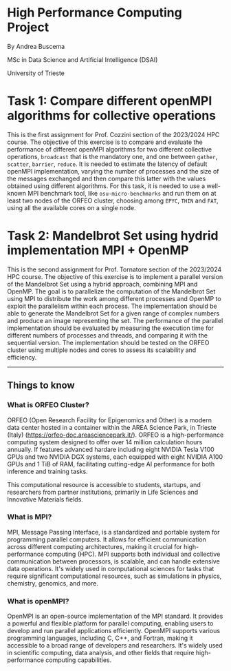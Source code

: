 # High Performance Computing Project
By Andrea Buscema

MSc in Data Science and Artificial Intelligence (DSAI) 

University of Trieste

# Task 1: Compare different openMPI algorithms for collective operations

This is the first assignment for Prof. Cozzini section of the 2023/2024 HPC course. The objective of this exercise is to compare and evaluate the performance of different openMPI algorithms for two different collective operations, `broadcast` that is the mandatory one, and one between `gather`, `scatter`, `barrier`, `reduce`. It is needed to estimate the latency of default openMPI implementation, varying the number of processes and the size of the messages exchanged and then compare this latter with the values obtained using different algorithms. For this task, it is needed to use a well-known MPI benchmark tool, like `osu-micro-benchmarks` and run them on at least two nodes of the ORFEO cluster, choosing among `EPYC`, `THIN` and `FAT`, using all the available cores on a single node.


# Task 2: Mandelbrot Set using hydrid implementation MPI + OpenMP

This is the second assignment for Prof. Tornatore section of the 2023/2024 HPC course. The objective of this exercise is to implement a parallel version of the Mandelbrot Set using a hybrid approach, combining MPI and OpenMP. The goal is to parallelize the computation of the Mandelbrot Set using MPI to distribute the work among different processes and OpenMP to exploit the parallelism within each process. The implementation should be able to generate the Mandelbrot Set for a given range of complex numbers and produce an image representing the set. The performance of the parallel implementation should be evaluated by measuring the execution time for different numbers of processes and threads, and comparing it with the sequential version. The implementation should be tested on the ORFEO cluster using multiple nodes and cores to assess its scalability and efficiency.

--------------

## Things to know

### What is ORFEO Cluster?

ORFEO (Open Research Facility for Epigenomics and Other) is a modern data center hosted in a container within the AREA Science Park, in Trieste (Italy) (https://orfeo-doc.areasciencepark.it/). ORFEO is a high-performance computing system designed to offer over 14 million calculation hours annually. If features advanced hardare including eight NVIDIA Tesla V100 GPUs and two NVIDIA DGX systems, each equipped with eight NVIDIA A100 GPUs and 1 TiB of RAM, facilitating cutting-edge AI performance for both inference and training tasks.

This computational resource is accessible to students, startups, and researchers from partner institutions, primarily in Life Sciences and Innovative Materials fields. 

### What is MPI?
MPI, Message Passing Interface, is a standardized and portable system for programming parallel computers. It allows for efficient communication across different computing architectures, making it crucial for high-performance computing (HPC). MPI supports both individual and collective communication between processors, is scalable, and can handle extensive data operations. It's widely used in computational sciences for tasks that require significant computational resources, such as simulations in physics, chemistry, genomics, and more.

### What is openMPI?
OpenMPI is an open-source implementation of the MPI standard. It provides a powerful and flexible platform for parallel computing, enabling users to develop and run parallel applications efficiently. OpenMPI supports various programming languages, including C, C++, and Fortran, making it accessible to a broad range of developers and researchers. It's widely used in scientific computing, data analysis, and other fields that require high-performance computing capabilities.
